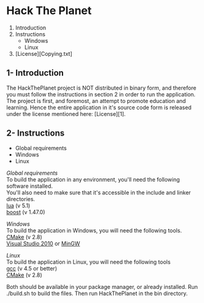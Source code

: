 Hack The Planet
===============
1. Introduction
2. Instructions
	* Windows
	* Linux
3. [License][Copying.txt]

1- Introduction
---------------
The HackThePlanet project is NOT distributed in binary form, and therefore you must follow the instructions in section 2 in order to run the application.
The project is first, and foremost, an attempt to promote education and learning. Hence the entire application in it's source code form is released under the license mentioned here: [License][1].

2- Instructions
---------------
* Global requirements
* Windows
* Linux

*Global requirements*  
To build the application in any environment, you'll need the following software installed.  
You'll also need to make sure that it's accessible in the include and linker directories.  
[lua][]  (v 5.1)  
[boost][]  (v 1.47.0)  
  
*Windows*  
To build the application in Windows, you will need the following tools.  
[CMake][]  (v 2.8)  
[Visual Studio 2010][] or [MinGW][]  
  
*Linux*  
To build the application in Linux, you will need the following tools  
[gcc][]  (v 4.5 or better)  
[CMake][]  (v 2.8)  
  
Both should be available in your package manager, or already installed.
Run ./build.sh to build the files.
Then run HackThePlanet in the bin directory.

[CMake]: www.cmake.org "CMake"
[gcc]: gcc.gnu.org "GCC"
[Visual Studio 2010]: www.microsoft.com/visualstudio/ "Visual Studio 2010"
[MinGW]: www.mingw.org "MinGW"
[lua]: www.lua.org "Lua"
[boost]: www.boost.org "Boost"
